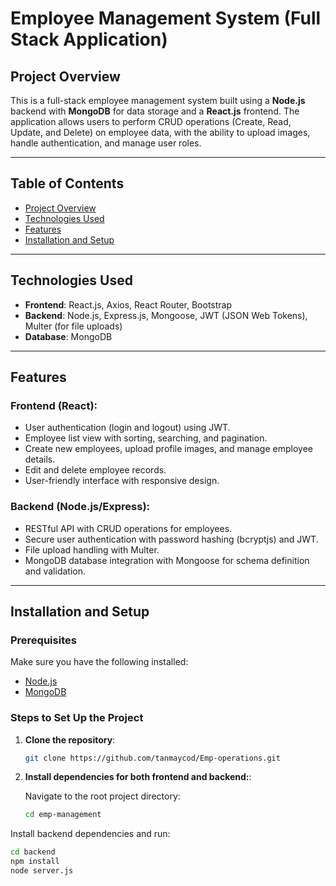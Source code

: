 # Employee Management System (Full Stack Application)

## Project Overview

This is a full-stack employee management system built using a **Node.js** backend with **MongoDB** for data storage and a **React.js** frontend. The application allows users to perform CRUD operations (Create, Read, Update, and Delete) on employee data, with the ability to upload images, handle authentication, and manage user roles.

---

## Table of Contents

- [Project Overview](#project-overview)
- [Technologies Used](#technologies-used)
- [Features](#features)
- [Installation and Setup](#installation-and-setup)

---

## Technologies Used

- **Frontend**: React.js, Axios, React Router, Bootstrap
- **Backend**: Node.js, Express.js, Mongoose, JWT (JSON Web Tokens), Multer (for file uploads)
- **Database**: MongoDB
---
## Features

### Frontend (React):
- User authentication (login and logout) using JWT.
- Employee list view with sorting, searching, and pagination.
- Create new employees, upload profile images, and manage employee details.
- Edit and delete employee records.
- User-friendly interface with responsive design.

### Backend (Node.js/Express):
- RESTful API with CRUD operations for employees.
- Secure user authentication with password hashing (bcryptjs) and JWT.
- File upload handling with Multer.
- MongoDB database integration with Mongoose for schema definition and validation.

---
## Installation and Setup

### Prerequisites
Make sure you have the following installed:

- [Node.js](https://nodejs.org/en/)
- [MongoDB](https://www.mongodb.com/)

### Steps to Set Up the Project

1. **Clone the repository**:

   ```bash
   git clone https://github.com/tanmaycod/Emp-operations.git

2. **Install dependencies for both frontend and backend:**:
   
   Navigate to the root project directory:
   ```bash
   cd emp-management

  Install backend dependencies and run:
  
   ```bash
   cd backend
   npm install
   node server.js

